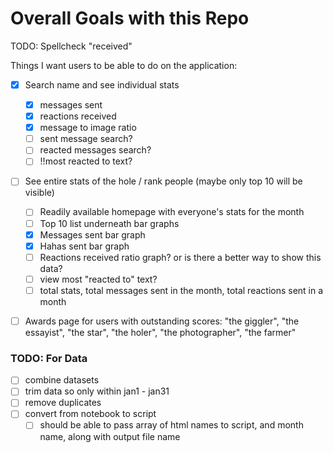 # Overall Goals with this Repo

TODO: Spellcheck "received"

Things I want users to be able to do on the application:
- [x] Search name and see individual stats
	- [x] messages sent
	- [x] reactions received
	- [x] message to image ratio
	- [ ] sent message search?
	- [ ] reacted messages search?
	- [ ] !!most reacted to text?
- [ ] See entire stats of the hole / rank people (maybe only top 10 will be visible)
	- [ ] Readily available homepage with everyone's stats for the month
  	- [ ] Top 10 list underneath bar graphs
	- [x] Messages sent bar graph
	- [x] Hahas sent bar graph
	- [ ] Reactions received ratio graph? or is there a better way to show this data?
	- [ ] view most "reacted to" text?
	- [ ] total stats, total messages sent in the month, total reactions sent in a month
- [ ] Awards page for users with outstanding scores: "the giggler", "the essayist", "the star", "the holer", "the photographer", "the farmer"


### TODO: For Data
- [ ] combine datasets
- [ ] trim data so only within jan1 - jan31
- [ ] remove duplicates
- [ ] convert from notebook to script
  - [ ] should be able to pass array of html names to script, and month name, along with output file name
